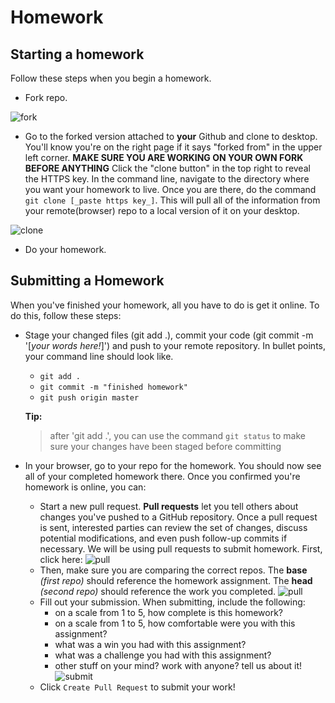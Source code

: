 # Homework 

## Starting a homework

Follow these steps when you begin a homework.

* Fork repo.

![fork](https://i.imgur.com/N1TxHZF.png)

*  Go to the forked version attached to **your** Github and clone to desktop.  You'll know you're on the right page if it says "forked from" in the upper left corner. **MAKE SURE YOU ARE WORKING ON YOUR OWN FORK BEFORE ANYTHING** Click the "clone button" in the top right to reveal the HTTPS key.  In the command line, navigate to the directory where you want your homework to live.  Once you are there, do the command `git clone [_paste https key_]`.  This will pull all of the information from your remote(browser) repo to a local version of it on your desktop.

![clone](https://i.imgur.com/ll7qjYD.png)

*  Do your homework.

## Submitting a Homework

When you've finished your homework, all you have to do is get it online.  To do this, follow these steps:
 
- Stage your changed files (git add .), commit your code (git commit -m '[_your words here!_]') and push to your remote repository.  In bullet points, your command line should look like. 
    - `git add .`
    - `git commit -m "finished homework"`
    - `git push origin master`

    **Tip:**
    > after 'git add .', you can use the command `git status` to make sure your changes have been staged before committing

- In your browser, go to your repo for the homework. You should now see all of your completed homework there.  Once you confirmed you're homework is online, you can:
    - Start a new pull request. **Pull requests** let you tell others about changes you've pushed to a GitHub repository. Once a pull request is sent, interested parties can review the set of changes, discuss potential modifications, and even push follow-up commits if necessary. We will be using pull requests to submit homework. First, click here: 
    ![pull](https://i.imgur.com/twEJgmM.png)
    - Then, make sure you are comparing the correct repos. The **base** _(first repo)_ should reference the homework assignment. The **head** _(second repo)_ should reference the work you completed.
    ![pull](https://i.imgur.com/ImcQvx0.png)
    - Fill out your submission. When submitting, include the following:
        - on a scale from 1 to 5, how complete is this homework?
        - on a scale from 1 to 5, how comfortable were you with this assignment?
        - what was a win you had with this assignment?
        - what was a challenge you had with this assignment?
        - other stuff on your mind? work with anyone?  tell us about it!
    ![submit](https://imgur.com/JImHOWn.png)
    - Click `Create Pull Request` to submit your work!
    
